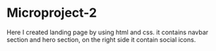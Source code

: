 # Microproject-2
 Here I created landing page by using html and css. it contains navbar section and hero section, on the right side it contain social icons.
